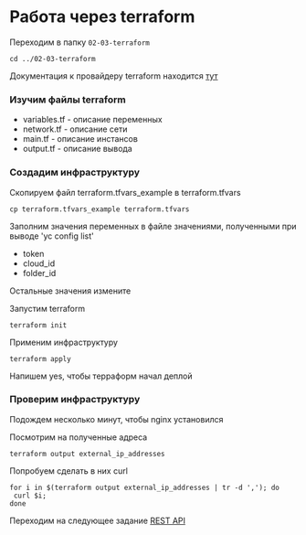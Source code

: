 # Работа через terraform

Переходим в папку `02-03-terraform`

```
cd ../02-03-terraform
```

Документация к провайдеру terraform находится [тут](https://www.terraform.io/docs/providers/yandex/index.html)

### Изучим файлы terraform

* variables.tf - описание переменных
* network.tf - описание сети
* main.tf - описание инстансов
* output.tf - описание вывода

###  Создадим инфраструктуру
Скопируем файл terraform.tfvars_example в terraform.tfvars
```
cp terraform.tfvars_example terraform.tfvars
```

Заполним значения переменных в файле значениями, полученными при выводе 'yc config list'
* token  
* cloud_id
* folder_id

Остальные значения измените

Запустим terraform
```
terraform init
```
Применим инфраструктуру

```
terraform apply
```
Напишем yes, чтобы терраформ начал деплой


###  Проверим инфраструктуру

Подождем несколько минут, чтобы nginx установился

Посмотрим на полученные адреса

```
terraform output external_ip_addresses
```

Попробуем сделать в них curl
```
for i in $(terraform output external_ip_addresses | tr -d ','); do  
 curl $i;
done
```



Переходим на следующее задание [REST API](../03-rest/README.md)
